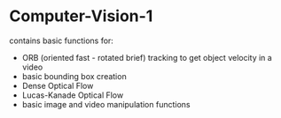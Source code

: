 # Computer-Vision-1
 contains basic functions for: 
 - ORB (oriented fast - rotated brief) tracking to get object velocity in a video
 - basic bounding box creation
 - Dense Optical Flow
 - Lucas-Kanade Optical Flow
 - basic image and video manipulation functions